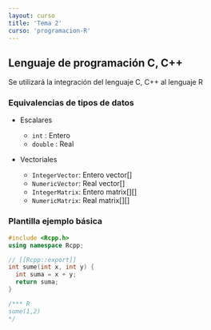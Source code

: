 ```yaml
---
layout: curso
title: 'Tema 2'
curso: 'programacion-R'
---
```


## Lenguaje de programación C, C++

Se utilizará la integración del lenguaje C, C++ al
lenguaje R

### Equivalencias de tipos de datos

 - Escalares

    * `int` : Entero
    * `double` : Real

 - Vectoriales

    * `IntegerVector`:  Entero vector[]
    * `NumericVector`:  Real vector[]
    * `IntegerMatrix`:  Entero matrix[][]
    * `NumericMatrix`:  Real matrix[][]


### Plantilla ejemplo básica

``` c++
#include <Rcpp.h>
using namespace Rcpp;

// [[Rcpp::export]]
int sume(int x, int y) {
  int suma = x + y;
  return suma;
}

/*** R
sume(1,2)
*/
```
